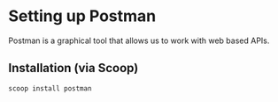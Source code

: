 # Setting up Postman

Postman is a graphical tool that allows us to work with web based APIs.

## Installation (via Scoop)

```sh
scoop install postman
```
